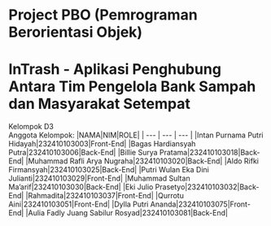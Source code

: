 # Project PBO (Pemrograman Berorientasi Objek)
# InTrash - Aplikasi Penghubung Antara Tim Pengelola Bank Sampah dan Masyarakat Setempat

Kelompok D3
<br>
Anggota Kelompok:
|NAMA|NIM|ROLE|
| --- | --- | --- |
|Intan Purnama Putri Hidayah|232410103003|Front-End|
|Bagas Hardiansyah Putra|232410103006|Back-End|
|Billie Surya Pratama|232410103018|Back-End|
|Muhammad Rafli Arya Nugraha|232410103020|Back-End|
|Aldo Rifki Firmansyah|232410103025|Back-End|
|Putri Wulan Eka Dini Julianti|232410103029|Front-End|
|Muhammad Sultan Ma’arif|232410103030|Back-End|
|Eki Julio Prasetyo|232410103032|Back-End|
|Rahmadita|232410103037|Front-End|
|Qurrotu Aini|232410103051|Front-End|
|Dylla Putri Ananda|232410103075|Front-End|
|Aulia Fadly Juang Sabilur Rosyad|232410103081|Back-End|
